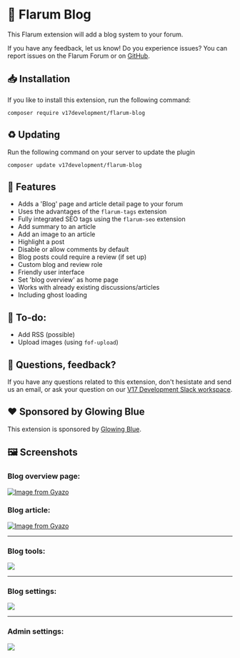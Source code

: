 # 📰 Flarum Blog 
This Flarum extension will add a blog system to your forum.  

If you have any feedback, let us know! Do you experience issues? You can report issues on the Flarum Forum or on [GitHub](https://github.com/v17development/flarum-blog).

## 📥 Installation
If you like to install this extension, run the following command:
```
composer require v17development/flarum-blog
```

## ♻ Updating
Run the following command on your server to update the plugin
```
composer update v17development/flarum-blog
```

## 🦸 Features
- Adds a 'Blog' page and article detail page to your forum
- Uses the advantages of the `flarum-tags` extension
- Fully integrated SEO tags using the `flarum-seo` extension
- Add summary to an article
- Add an image to an article
- Highlight a post
- Disable or allow comments by default
- Blog posts could require a review (if set up)
- Custom blog and review role
- Friendly user interface
- Set 'blog overview' as home page
- Works with already existing discussions/articles
- Including ghost loading

## 📝 To-do:
- Add RSS (possible)
- Upload images (using `fof-upload`)

## 🙋 Questions, feedback?
If you have any questions related to this extension, don't hesistate and send us an email, or ask your question on our [V17 Development Slack workspace](https://join.slack.com/t/v17dev/shared_invite/zt-g6ky1fd3-RreB9UB~636jL~QjDGfZHg).

## ❤️ Sponsored by Glowing Blue
This extension is sponsored by [Glowing Blue](https://glowingblue.com/).

## 🖼️ Screenshots
### Blog overview page:

[![Image from Gyazo](https://i.gyazo.com/dfbba7a46aa153d8c6905733bd9b58c0.gif)](https://gyazo.com/dfbba7a46aa153d8c6905733bd9b58c0)

### Blog article:
[![Image from Gyazo](https://i.gyazo.com/32e901c6aa4cc85144777d16756ec7b0.gif)](https://gyazo.com/32e901c6aa4cc85144777d16756ec7b0)

---
### Blog tools:

[![](https://i.imgur.com/xa8izBD.png)](https://imgur.com/a/zwClPHd)

---
### Blog settings:

[![](https://i.imgur.com/Iyca8AJ.png)](https://imgur.com/a/mnxRtBh)

---
### Admin settings:

[![](https://i.imgur.com/0F0XvYk.png)](https://imgur.com/a/QMTn3Ud)
